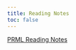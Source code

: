 ```yaml
---
title: Reading Notes
toc: false
---
```


<a href="https://xindubawukong.github.io/reading/prml/">PRML Reading Notes</a>